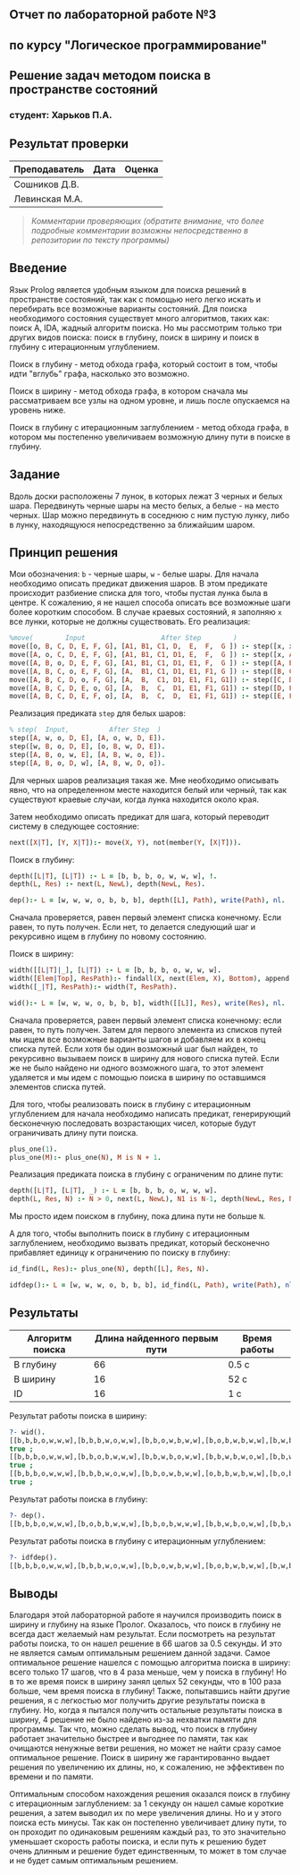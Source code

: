 ## Отчет по лабораторной работе №3
## по курсу "Логическое программирование"

## Решение задач методом поиска в пространстве состояний

### студент: Харьков П.А.

## Результат проверки

| Преподаватель     | Дата         |  Оценка       |
|-------------------|--------------|---------------|
| Сошников Д.В. |              |               |
| Левинская М.А.|              |               |

> *Комментарии проверяющих (обратите внимание, что более подробные комментарии возможны непосредственно в репозитории по тексту программы)*

## Введение

Язык Prolog является удобным языком для поиска решений в пространстве состояний, так как с помощью него легко искать и перебирать все возможные варианты состояний. Для поиска необходимого состояния существует много алгоритмов, таких как: поиск А, IDA, жадный алгоритм поиска. Но мы рассмотрим только три других видов поиска: поиск в глубину, поиск в ширину и поиск в глубину с итерационным углублением.

Поиск в глубину - метод обхода графа, который состоит в том, чтобы идти "вглубь" графа, насколько это возможно.

Поиск в ширину - метод обхода графа, в котором сначала мы рассматриваем все узлы на одном уровне, и лишь после опускаемся на уровень ниже.

Поиск в глубину с итерационным заглублением - метод обхода графа, в котором мы постепенно увеличиваем возможную длину пути в поиске в глубину.

## Задание

Вдоль доски расположены 7 лунок, в которых лежат 3 черных и белых шара. Передвинуть черные шары на место белых, а белые - на место черных. Шар можно передвинуть в соседнюю с ним пустую лунку, либо в лунку, находящуюся непосредственно за ближайшим шаром.

## Принцип решения

Мои обозначения: `b` - черные шары, `w` - белые шары.
Для начала необходимо описать предикат движения шаров. В этом предикате происходит разбиение списка для того, чтобы пустая лунка была в центре. К сожалению, я не нашел способа описать все возможные шаги более коротким способом. В случае краевых состояний, я заполняю `x` все лунки, которые не должны существовать. Его реализация:
```prolog
%move(        Input                   After Step        )
move([o, B, C, D, E, F, G], [A1, B1, C1, D,  E,  F,  G ]) :- step([x, x, o, B, C], [x,  x,  A1, B1, C1]).
move([A, o, C, D, E, F, G], [A1, B1, C1, D1, E,  F,  G ]) :- step([x, A, o, C, D], [x,  A1, B1, C1, D1]).
move([A, B, o, D, E, F, G], [A1, B1, C1, D1, E1, F,  G ]) :- step([A, B, o, D, E], [A1, B1, C1, D1, E1]).
move([A, B, C, o, E, F, G], [A,  B1, C1, D1, E1, F1, G ]) :- step([B, C, o, E, F], [B1, C1, D1, E1, F1]).
move([A, B, C, D, o, F, G], [A,  B,  C1, D1, E1, F1, G1]) :- step([C, D, o, F, G], [C1, D1, E1, F1, G1]).
move([A, B, C, D, E, o, G], [A,  B,  C,  D1, E1, F1, G1]) :- step([D, E, o, G, x], [D1, E1, F1, G1, x ]).
move([A, B, C, D, E, F, o], [A,  B,  C,  D,  E1, F1, G1]) :- step([E, F, o, x, x], [E1, F1, G1, x,  x ]).
```

Реализация предиката `step` для белых шаров:
```prolog
% step(  Input,          After Step  )
step([A, w, o, D, E], [A, o, w, D, E]).
step([w, B, o, D, E], [o, B, w, D, E]).
step([A, B, o, w, E], [A, B, w, o, E]).
step([A, B, o, D, w], [A, B, w, D, o]).
```
Для черных шаров реализация такая же. Мне необходимо описывать явно, что на определенном месте находится белый или черный, так как существуют краевые случаи, когда лунка находится около края. 

Затем необходимо описать предикат для шага, который переводит систему в следующее состояние: 
```prolog
next([X|T], [Y, X|T]):- move(X, Y), not(member(Y, [X|T])).
```

Поиск в глубину:
```prolog
depth([L|T], [L|T]) :- L = [b, b, b, o, w, w, w], !.
depth(L, Res) :- next(L, NewL), depth(NewL, Res). 

dep():- L = [w, w, w, o, b, b, b], depth([L], Path), write(Path), nl.
```
Сначала проверяется, равен первый элемент списка конечному. Если равен, то путь получен. Если нет, то делается следующий шаг и рекурсивно ищем в глубину по новому состоянию.

Поиск в ширину:
```prolog
width([[L|T]|_], [L|T]) :- L = [b, b, b, o, w, w, w].
width([Elem|Top], ResPath):- findall(X, next(Elem, X), Bottom), append(Top, Bottom, AllL), !, width(AllL, ResPath).
width([_|T], ResPath):- width(T, ResPath).

wid():- L = [w, w, w, o, b, b, b], width([[L]], Res), write(Res), nl.
```
Сначала проверяется, равен первый элемент списка конечному: если равен, то путь получен. Затем для первого элемента из списков путей мы ищем все возможные варианты шагов и добавляем их в конец списка путей. Если хотя бы один возможный шаг был найден, то рекурсивно вызываем поиск в ширину для нового списка путей. Если же не было найдено ни одного возможного шага, то этот элемент удаляется и мы идем с помощью поиска в ширину по оставшимся элементов списка путей.

Для того, чтобы реализовать поиск в глубину с итерационным углублением для начала необходимо написать предикат, генерирующий бесконечную последовать возрастающих чисел, которые будут ограничивать длину пути поиска.
```prolog
plus_one(1).
plus_one(M):- plus_one(N), M is N + 1.
```

Реализация предиката поиска в глубину с ограниченим по длине пути:
```prolog
depth([L|T], [L|T], _) :- L = [b, b, b, o, w, w, w].
depth(L, Res, N) :- N > 0, next(L, NewL), N1 is N-1, depth(NewL, Res, N1).
```
Мы просто идем поиском в глубину, пока длина пути не больше `N`.

А для того, чтобы выполнить поиск в глубину с итерационным заглублением, необходимо вызвать предикат, который бесконечно прибавляет единицу к ограничению по поиску в глубину:
```prolog
id_find(L, Res):- plus_one(N), depth([L], Res, N).

idfdep():- L = [w, w, w, o, b, b, b], id_find(L, Path), write(Path), nl.
```

## Результаты

| Алгоритм поиска |  Длина найденного первым пути  |  Время работы  |
|-----------------|--------------------------------|----------------|
| В глубину       |               66               |       0.5 с    |
| В ширину        |               16               |      52 с      |
| ID              |               16               |       1 c      |

Результат работы поиска в ширину:
```prolog
?- wid().
[[b,b,b,o,w,w,w],[b,b,b,w,o,w,w],[b,b,o,w,b,w,w],[b,o,b,w,b,w,w],[b,w,b,o,b,w,w],[b,w,b,w,b,o,w],[b,w,b,w,b,w,o],[b,w,b,w,o,w,b],[b,w,o,w,b,w,b],[o,w,b,w,b,w,b],[w,o,b,w,b,w,b],[w,w,b,o,b,w,b],[w,w,b,w,b,o,b],[w,w,b,w,o,b,b],[w,w,o,w,b,b,b],[w,w,w,o,b,b,b]]
true ;
[[b,b,b,o,w,w,w],[b,b,o,b,w,w,w],[b,b,w,b,o,w,w],[b,b,w,b,w,o,w],[b,b,w,o,w,b,w],[b,o,w,b,w,b,w],[o,b,w,b,w,b,w],[w,b,o,b,w,b,w],[w,b,w,b,o,b,w],[w,b,w,b,w,b,o],[w,b,w,b,w,o,b],[w,b,w,o,w,b,b],[w,o,w,b,w,b,b],[w,w,o,b,w,b,b],[w,w,w,b,o,b,b],[w,w,w,o,b,b,b]]
true ;
[[b,b,b,o,w,w,w],[b,b,b,w,o,w,w],[b,b,o,w,b,w,w],[o,b,b,w,b,w,w],[b,o,b,w,b,w,w],[b,w,b,o,b,w,w],[b,w,b,w,b,o,w],[b,w,b,w,b,w,o],[b,w,b,w,o,w,b],[b,w,o,w,b,w,b],[o,w,b,w,b,w,b],[w,o,b,w,b,w,b],[w,w,b,o,b,w,b],[w,w,b,w,b,o,b],[w,w,b,w,o,b,b],[w,w,o,w,b,b,b],[w,w,w,o,b,b,b]]
true ;
```

Результат работы поиска в глубину:
```prolog
?- dep().
[[b,b,b,o,w,w,w],[b,o,b,b,w,w,w],[b,b,o,b,w,w,w],[b,b,w,b,o,w,w],[b,b,w,o,b,w,w],[b,b,o,w,b,w,w],[o,b,b,w,b,w,w],[b,o,b,w,b,w,w],[b,w,b,o,b,w,w],[b,w,b,w,b,o,w],[b,w,b,w,b,w,o],[b,w,b,w,o,w,b],[b,w,b,o,w,w,b],[b,o,b,w,w,w,b],[b,b,o,w,w,w,b],[b,b,w,o,w,w,b],[b,b,w,w,o,w,b],[b,b,w,w,w,o,b],[b,b,w,w,w,b,o],[b,b,w,w,o,b,w],[b,b,w,o,w,b,w],[b,b,o,w,w,b,w],[o,b,b,w,w,b,w],[b,o,b,w,w,b,w],[b,w,b,o,w,b,w],[b,w,b,w,o,b,w],[b,w,o,w,b,b,w],[b,o,w,w,b,b,w],[o,b,w,w,b,b,w],[w,b,o,w,b,b,w],[w,b,w,o,b,b,w],[w,b,w,b,o,b,w],[w,b,o,b,w,b,w],[o,b,w,b,w,b,w],[b,o,w,b,w,b,w],[b,w,o,b,w,b,w],[b,w,w,b,o,b,w],[b,w,w,b,w,b,o],[b,w,w,b,w,o,b],[b,w,w,b,o,w,b],[b,w,o,b,w,w,b],[b,o,w,b,w,w,b],[o,b,w,b,w,w,b],[w,b,o,b,w,w,b],[w,b,w,b,o,w,b],[w,b,w,b,w,o,b],[w,b,w,o,w,b,b],[w,b,w,w,o,b,b],[w,b,w,w,b,o,b],[w,b,w,o,b,w,b],[w,b,o,w,b,w,b],[o,b,w,w,b,w,b],[b,o,w,w,b,w,b],[b,w,o,w,b,w,b],[b,w,w,o,b,w,b],[b,w,w,w,b,o,b],[b,w,w,w,o,b,b],[b,w,w,o,w,b,b],[b,o,w,w,w,b,b],[b,w,o,w,w,b,b],[o,w,b,w,w,b,b],[w,o,b,w,w,b,b],[w,w,b,o,w,b,b],[w,w,b,w,o,b,b],[w,w,o,w,b,b,b],[w,w,w,o,b,b,b]]
```

Результат работы поиска в глубину с итерационным углублением:
```prolog
?- idfdep().
[[b,b,b,o,w,w,w],[b,b,b,w,o,w,w],[b,b,o,w,b,w,w],[b,o,b,w,b,w,w],[b,w,b,o,b,w,w],[b,w,b,w,b,o,w],[b,w,b,w,b,w,o],[b,w,b,w,o,w,b],[b,w,o,w,b,w,b],[o,w,b,w,b,w,b],[w,o,b,w,b,w,b],[w,w,b,o,b,w,b],[w,w,b,w,b,o,b],[w,w,b,w,o,b,b],[w,w,o,w,b,b,b],[w,w,w,o,b,b,b]]
```

## Выводы

Благодаря этой лабораторной работе я научился производить поиск в ширину и глубину на языке Пролог. Оказалось, что поиск в глубину не всегда даст желаемый нам результат. Если посмотреть на результат работы поиска, то он нашел решение в 66 шагов за 0.5 секунды. И это не является самым оптимальным решением данной задачи. Самое оптимальное решение нашелся с помощью алгоритма поиска в ширину: всего только 17 шагов, что в 4 раза меньше, чем у поиска в глубину! Но в то же время поиск в ширину занял целых 52 секунды, что в 100 раза больше, чем время поиска в глубину! Также, попытавшись найти другие решения, я с легкостью мог получить другие результаты поиска в глубину. Но, когда я пытался получить остальные результаты поиска в ширину, 4 решение не было найдено из-за нехватки памяти для программы. Так что, можно сделать вывод, что поиск в глубину работает значительно быстрее и выгоднее по памяти, так как очищаются ненужные ветви решения, но может не найти сразу самое оптимальное решение. Поиск в ширину же гарантированно выдает решения по увеличению их длины, но, к сожалению, не эффективен по времени и по памяти.

Оптимальным способом нахождения решения оказался поиск в глубину с итерационным заглублением: за 1 секунду он нашел самые короткие решения, а затем выводил их по мере увеличения длины. Но и у этого поиска есть минусы. Так как он постепенно увеличивает длину пути, то он проходит по одинаковым решениям каждый раз, то это значительно уменьшает скорость работы поиска, и если путь к решению будет очень длинным и решение будет единственным, то может в том случае и не будет самым оптимальным решением.


